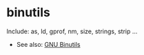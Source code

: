 # binutils
Include: as, ld, gprof, nm, size, strings, strip ...

- See also: [GNU Binutils](https://en.wikipedia.org/wiki/GNU_Binutils)
